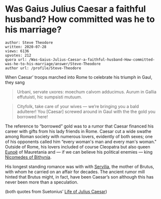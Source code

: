 # Was Gaius Julius Caesar a faithful husband? How committed was he to his marriage?

	author: Steve Theodore
	written: 2020-07-28
	views: 6136
	upvotes: 212
	quora url: /Was-Gaius-Julius-Caesar-a-faithful-husband-How-committed-was-he-to-his-marriage/answer/Steve-Theodore
	author url: /profile/Steve-Theodore


When Caesar’ troops marched into Rome to celebrate his triumph in Gaul, they sang

> Urbani, servate uxores: moechum calvom adducimus.
Aurum in Gallia effutuisti, hic sumpsisti mutuum.

> Cityfolk, take care of your wives — we’re bringing you a bald adulterer!
You [Caesar] screwed around in Gaul with the the gold you borrowed here!

The reference to “borrowed” gold was to a rumor that Caesar financed his career with gifts from his lady friends in Rome. Caesar cut a wide swathe among Roman society with numerous lovers, evidently of both sexes; one of his opponents called him “every woman's man and every man's woman." Outside of Rome, his lovers included of course Cleopatra but also queen [Eunoë](https://en.wikipedia.org/wiki/Euno%C3%AB_(wife_of_Bogudes)) of Mauretania and — if we can believe his political enemies — king [Nicomedes of Bithynia](https://en.wikipedia.org/wiki/Nicomedes_IV_of_Bithynia).

His longest standing romance was with with [Servilia](https://en.wikipedia.org/wiki/Servilia_(mother_of_Brutus)), the mother of Brutus, with whom he carried on an affair for decades. The ancient rumor mill hinted that Brutus might, in fact, have been Caesar’s son although this has never been more than a speculation.

(both quotes from Suetonius’ [Life of Julius Caesar](https://penelope.uchicago.edu/Thayer/E/Roman/Texts/Suetonius/12Caesars/Julius*.html#53))

